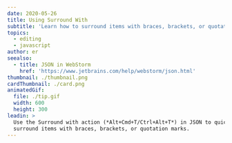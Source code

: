 ```yaml
---
date: 2020-05-26
title: Using Surround With
subtitle: 'Learn how to surround items with braces, brackets, or quotation marks in JSON.'
topics:
  - editing
  - javascript
author: er
seealso:
  - title: JSON in WebStorm
    href: 'https://www.jetbrains.com/help/webstorm/json.html'
thumbnail: ./thumbnail.png
cardThumbnail: ./card.png
animatedGif:
  file: ./tip.gif
  width: 600
  height: 300
leadin: >
  Use the Surround with action (*Alt+Cmd+T/Ctrl+Alt+T*) in JSON to quickly
  surround items with braces, brackets, or quotation marks.
---
```


